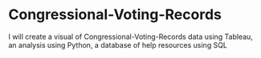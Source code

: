 # Congressional-Voting-Records
I will create a visual of Congressional-Voting-Records data using Tableau, an analysis using Python, a database of help resources using SQL
